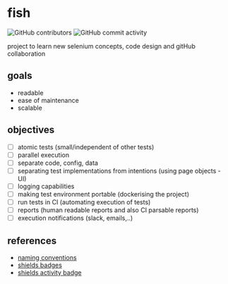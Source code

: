 # fish
![GitHub contributors](https://img.shields.io/github/contributors/kavsie/fish?style=flat-square)
![GitHub commit activity](https://img.shields.io/github/commit-activity/m/kavsie/fish?style=social)

project to learn new selenium concepts, code design and gitHub collaboration

## goals
- readable
- ease of maintenance
- scalable

## objectives
- [ ] atomic tests (small/independent of other tests)
- [ ] parallel execution
- [ ] separate code, config, data
- [ ] separating test implementations from intentions (using page objects - UI)
- [ ] logging capabilities
- [ ] making test environment portable (dockerising the project)
- [ ] run tests in CI (automating execution of tests)
- [ ] reports (human readable reports and also CI parsable reports)
- [ ] execution notifications (slack, emails,..)

## references
- [naming conventions](https://betterprogramming.pub/string-case-styles-camel-pascal-snake-and-kebab-case-981407998841)
- [shields badges](https://shields.io)
- [shields activity badge](https://shields.io/category/activity)
